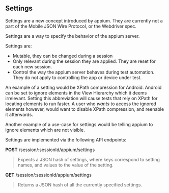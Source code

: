 ## Settings ##

Settings are a new concept introduced by appium. They are currently not a part of the Mobile JSON Wire Protocol, or the Webdriver spec.

Settings are a way to specify the behavior of the appium server.

Settings are:
 - Mutable, they can be changed during a session
 - Only relevant during the session they are applied. They are reset for each new session.
 - Control the way the appium server behaves during test automation. They do not apply to controlling the app or device under test.

An example of a setting would be XPath compression for Android. Android can be set to ignore elements in the View Hierarchy which it deems irrelevant. Setting this abbreviation will cause tests that rely on XPath for locating elements to run faster. A user who *wants* to access the ignored elements however, would want to disable XPath compression, and reenable it afterwards.

Another example of a use-case for settings would be telling appium to ignore elements which are not visible.

Settings are implemented via the following API endpoints:

**POST** /session/:sessionId/appium/settings

>Expects a JSON hash of settings, where keys correspond to setting names, and values to the value of the setting.

**GET** /session/:sessionId/appium/settings

>Returns a JSON hash of all the currently specified settings.
